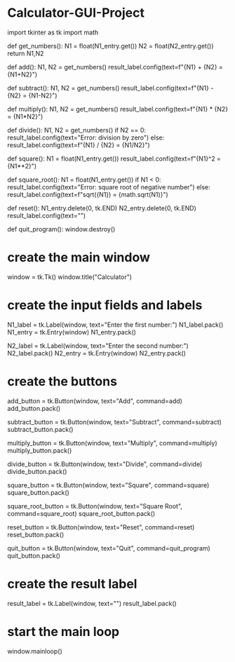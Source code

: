 # Calculator-GUI-Project
import tkinter as tk
import math

def get_numbers():
    N1 = float(N1_entry.get())
    N2 = float(N2_entry.get())
    return N1,N2

def add():
    N1, N2 = get_numbers()
    result_label.config(text=f"{N1} + {N2} = {N1+N2}")

def subtract():
    N1, N2 = get_numbers()
    result_label.config(text=f"{N1} - {N2} = {N1-N2}")

def multiply():
    N1, N2 = get_numbers()
    result_label.config(text=f"{N1} * {N2} = {N1*N2}")

def divide():
    N1, N2 = get_numbers()
    if N2 == 0:
        result_label.config(text="Error: division by zero")
    else:
        result_label.config(text=f"{N1} / {N2} = {N1/N2}")

def square():
    N1 = float(N1_entry.get())
    result_label.config(text=f"{N1}^2 = {N1**2}")

def square_root():
    N1 = float(N1_entry.get())
    if N1 < 0:
        result_label.config(text="Error: square root of negative number")
    else:
        result_label.config(text=f"sqrt({N1}) = {math.sqrt(N1)}")

def reset():
    N1_entry.delete(0, tk.END)
    N2_entry.delete(0, tk.END)
    result_label.config(text="")

def quit_program():
    window.destroy()

# create the main window
window = tk.Tk()
window.title("Calculator")

# create the input fields and labels
N1_label = tk.Label(window, text="Enter the first number:")
N1_label.pack()
N1_entry = tk.Entry(window)
N1_entry.pack()

N2_label = tk.Label(window, text="Enter the second number:")
N2_label.pack()
N2_entry = tk.Entry(window)
N2_entry.pack()

# create the buttons
add_button = tk.Button(window, text="Add", command=add)
add_button.pack()

subtract_button = tk.Button(window, text="Subtract", command=subtract)
subtract_button.pack()

multiply_button = tk.Button(window, text="Multiply", command=multiply)
multiply_button.pack()

divide_button = tk.Button(window, text="Divide", command=divide)
divide_button.pack()

square_button = tk.Button(window, text="Square", command=square)
square_button.pack()

square_root_button = tk.Button(window, text="Square Root", command=square_root)
square_root_button.pack()

reset_button = tk.Button(window, text="Reset", command=reset)
reset_button.pack()

quit_button = tk.Button(window, text="Quit", command=quit_program)
quit_button.pack()

# create the result label
result_label = tk.Label(window, text="")
result_label.pack()

# start the main loop
window.mainloop()
